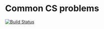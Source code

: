 # Common CS problems

[![Build Status](https://travis-ci.com/ayilmaz81/leet.svg?branch=master)](https://travis-ci.com/ayilmaz81/leet)